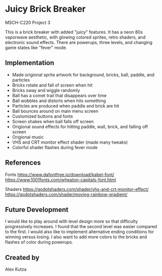 # Juicy Brick Breaker

MSCH-C220 Project 3

This is a brick breaker with added "juicy" features. It has a neon 80s vaporwave aesthetic, with glowing colored sprites, retro shaders, and electronic sound effects. There are powerups, three levels, and changing game states like "fever" mode.

## Implementation

- Made origional sprite artwork for background, bricks, ball, paddle, and particles
- Bricks rotate and fall of screen when hit
- Bricks sway and wiggle randomly
- Ball has a comet trail that disappears over time
- Ball wobbles and distorts when hits something
- Particles are produced when paddle and brick are hit
- Ball bounces around on main menu screen
- Customized buttons and fonts
- Screen shakes when ball falls off screen
- Origional sound effects for hitting paddle, wall, brick, and falling off screen
- Origional music
- VHS and CRT monitor effect shader (made many tweaks)
- Colorful shader flashes during fever mode

## References
Fonts
https://www.dafontfree.io/download/kabel-font/
https://www.1001fonts.com/wheaton-capitals-font.html

Shaders
https://godotshaders.com/shader/vhs-and-crt-monitor-effect/
https://godotshaders.com/shader/moving-rainbow-gradient/

## Future Development
I would like to play around with level design more so that difficulty progressively increases. I found that the second level was easier compared to the first. I would also like to implement alternative ending conditions for winning versus losing. I also want to add more colors to the bricks and flashes of color during powerups.

## Created by
Alex Kutza
